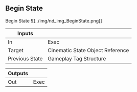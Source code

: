 ## Begin State
Begin State
![[../img/nd_img_BeginState.png]]

|Inputs||
|--|--|
| In | Exec |
| Target | Cinematic State Object Reference |
| Previous State | Gameplay Tag Structure |

|Outputs||
|--|--|
| Out | Exec |
